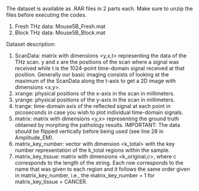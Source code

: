 The dataset is available as .RAR files in 2 parts each. Make sure to unzip the files before executing the codes.

1) Fresh THz data: Mouse5B_Fresh.mat
2) Block THz data: Mouse5B_Block.mat

Dataset description:

1) ScanData: matrix with dimensions <y,x,t> representing the data of the THz scan. y and x are the positions of the scan where a signal was received while t is the 1024-point time-domain signal received at that position. Generally our basic imaging consists of looking at the maximum of the ScanData along the t-axis to get a 2D image with dimensions <x,y>.
2) xrange: physical positions of the x-axis in the scan in millimeters.
3) yrange: physical positions of the y-axis in the scan in millimeters.
4) trange: time-domain axis of the reflected signal at each point in picoseconds in case you wish to plot individual time-domain signals.
5) matrix: matrix with dimensions <y,x> representing the ground truth obtained by morphing the pathology results. IMPORTANT: The data should be flipped vertically before being used (see line 28 in Amplitude_EM).
6) matrix_key_number: vector with dimension <k_total> with the key number representation of the k_total regions within the sample.
7) matrix_key_tissue: matrix with dimensions <k_original,c>, where c corresponds to the length of the string. Each row corresponds to the name that was given to each region and it follows the same order given in matrix_key_number, i.e., the matrix_key_number = 1 for matrix_key_tissue = CANCER.
